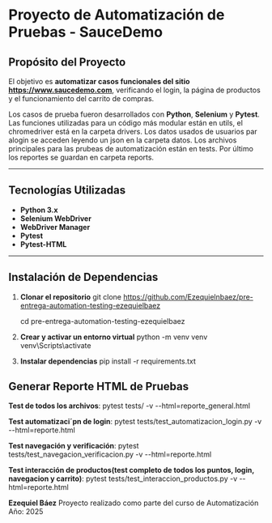 #  Proyecto de Automatización de Pruebas - SauceDemo

##  Propósito del Proyecto

El objetivo es **automatizar casos funcionales del sitio https://www.saucedemo.com**, verificando el login, la página de productos y el funcionamiento del carrito de compras.

Los casos de prueba fueron desarrollados con **Python**, **Selenium** y **Pytest**.
Las funciones utilizadas para un código más modular están en utils, el chromedriver está en la carpeta drivers.
Los datos usados de usuarios par alogin se acceden leyendo un json en la carpeta datos.
Los archivos principales para las prubeas de automatización están en tests.
Por último los reportes se guardan en carpeta reports.

---

## Tecnologías Utilizadas
- **Python 3.x**
- **Selenium WebDriver**
- **WebDriver Manager**
- **Pytest**
- **Pytest-HTML**

---

## Instalación de Dependencias

1. **Clonar el repositorio**
   git clone https://github.com/Ezequielnbaez/pre-entrega-automation-testing-ezequielbaez

   cd pre-entrega-automation-testing-ezequielbaez

3. **Crear y activar un entorno virtual**
   python -m venv venv
   venv\Scripts\activate

4. **Instalar dependencias**
   pip install -r requirements.txt


## Generar Reporte HTML de Pruebas


**Test de todos los archivos**:
pytest tests/ -v --html=reporte_general.html

**Test automatizaci´pn de login**:
pytest tests/test_automatizacion_login.py -v --html=reporte.html

**Test navegación y verificación**:
pytest tests/test_navegacion_verificacion.py -v --html=reporte.html

**Test interacción de productos(test completo de todos los puntos, login, navegacion y carrito)**:
pytest tests/test_interaccion_productos.py -v --html=reporte.html

**Ezequiel Báez**
Proyecto realizado como parte del curso de Automatización
Año: 2025
